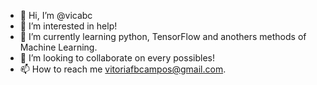 - 👋 Hi, I’m @vicabc
- 👀 I’m interested in help!
- 🌱 I’m currently learning python, TensorFlow and anothers methods of Machine Learning.
- 💞️ I’m looking to collaborate on every possibles!
- 📫 How to reach me vitoriafbcampos@gmail.com.

<!---
vicabc/vicabc is a ✨ special ✨ repository because its `README.md` (this file) appears on your GitHub profile.
You can click the Preview link to take a look at your changes.
--->
